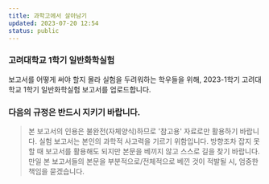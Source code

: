 ```yaml
---
title: 과학고에서 살아남기
updated: 2023-07-20 12:54
status: public
---
```


### 고려대학교 1학기 일반화학실험

보고서를 어떻게 써야 할지 몰라 실험을 두려워하는 학우들을 위해,
2023-1학기 고려대학교 1학기 일반화학실험 보고서를 업로드합니다.

### 다음의 규정은 반드시 지키기 바랍니다.
> 본 보고서의 인용은 불완전(자체양식)하므로 '참고용' 자료로만 활용하기 바랍니다.
> 실험 보고서는 본인의 과학적 사고력을 기르기 위함입니다. 방향조차 잡지 못할 때 보고서를 활용해도 되지만 본문을 베끼지 않고 스스로 길을 찾기 바랍니다.
> 만일 본 보고서들의 본문을 부분적으로/전체적으로 베낀 것이 적발될 시, 엄중한 책임을 묻겠습니다.

